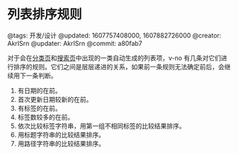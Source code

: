# 列表排序规则

@tags: 开发/设计
@updated: 1607757408000, 1607882726000
@creator: AkrISrn
@updater: AkrISrn
@commit: a80fab7

对于会在[分类页](/categories.md "#")和[搜索页](/search.md "#")中出现的一类自动生成的列表项，v-no 有几条对它们进行排序的规则。它们之间是层层递进的关系，如果前一条规则无法确定前后，会继续用下一条判断。

1. 有日期的在前。
1. 首次更新日期较新的在前。
1. 有标签的在前。
1. 标签数较多的在前。
1. 依次比较标签字符串，用第一组不相同标签的比较结果排序。
1. 用标题字符串的比较结果排序。
1. 用路径字符串的比较结果排序。
